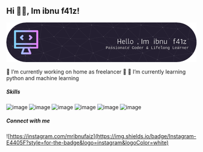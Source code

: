 ## Hi 👋🏻, Im ibnu f41z!

![Header](github-header-image.png)

🔭 I’m currently working on home as freelancer 🏡
🌱 I’m currently learning python and machine learning

##### Skills

![image](https://img.shields.io/badge/HTML5-E34F26?style=for-the-badge&logo=html5&logoColor=white) ![image](https://img.shields.io/badge/CSS3-1572B6?style=for-the-badge&logo=css3&logoColor=white) ![image](https://img.shields.io/badge/JavaScript-323330?style=for-the-badge&logo=javascript&logoColor=F7DF1E) ![image](https://img.shields.io/badge/PHP-777BB4?style=for-the-badge&logo=php&logoColor=white) ![image](https://img.shields.io/badge/Laravel-FF2D20?style=for-the-badge&logo=laravel&logoColor=white) ![image](https://img.shields.io/badge/Python-FFD43B?style=for-the-badge&logo=python&logoColor=blue)

##### Connect with me

![https://instagram.com/mribnufaiz](https://img.shields.io/badge/Instagram-E4405F?style=for-the-badge&logo=instagram&logoColor=white)
